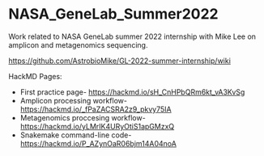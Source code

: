 # NASA_GeneLab_Summer2022
Work related to NASA GeneLab summer 2022 internship with Mike Lee on amplicon and metagenomics sequencing.

https://github.com/AstrobioMike/GL-2022-summer-internship/wiki

HackMD Pages:
- First practice page- https://hackmd.io/sH_CnHPbQRm6kt_vA3KvSg
- Amplicon processing workflow- https://hackmd.io/_fPaZACSRA2z9_pkvy75IA
- Metagenomics proccesing workflow- https://hackmd.io/yLMrIK4URyOtiS1apGMzxQ
- Snakemake command-line code- https://hackmd.io/P_AZynOaR06bjm14A04noA
